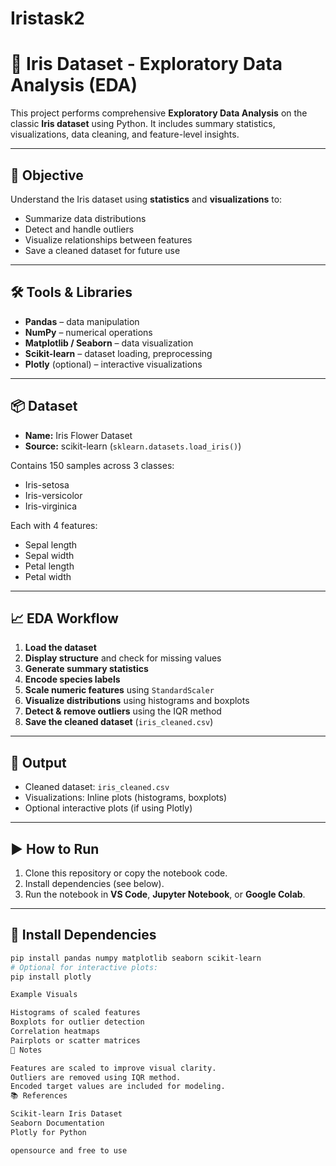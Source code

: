 # Iristask2
# 🌸 Iris Dataset - Exploratory Data Analysis (EDA)

This project performs comprehensive **Exploratory Data Analysis** on the classic **Iris dataset** using Python. It includes summary statistics, visualizations, data cleaning, and feature-level insights.

---

## 🎯 Objective

Understand the Iris dataset using **statistics** and **visualizations** to:

- Summarize data distributions
- Detect and handle outliers
- Visualize relationships between features
- Save a cleaned dataset for future use

---

## 🛠️ Tools & Libraries

- **Pandas** – data manipulation
- **NumPy** – numerical operations
- **Matplotlib / Seaborn** – data visualization
- **Scikit-learn** – dataset loading, preprocessing
- **Plotly** (optional) – interactive visualizations

---

## 📦 Dataset

- **Name:** Iris Flower Dataset
- **Source:** scikit-learn (`sklearn.datasets.load_iris()`)

Contains 150 samples across 3 classes:
- Iris-setosa
- Iris-versicolor
- Iris-virginica

Each with 4 features:
- Sepal length
- Sepal width
- Petal length
- Petal width

---

## 📈 EDA Workflow

1. **Load the dataset**
2. **Display structure** and check for missing values
3. **Generate summary statistics**
4. **Encode species labels**
5. **Scale numeric features** using `StandardScaler`
6. **Visualize distributions** using histograms and boxplots
7. **Detect & remove outliers** using the IQR method
8. **Save the cleaned dataset** (`iris_cleaned.csv`)

---

## 📂 Output

- Cleaned dataset: `iris_cleaned.csv`
- Visualizations: Inline plots (histograms, boxplots)
- Optional interactive plots (if using Plotly)

---

## ▶️ How to Run

1. Clone this repository or copy the notebook code.
2. Install dependencies (see below).
3. Run the notebook in **VS Code**, **Jupyter Notebook**, or **Google Colab**.

---

## 🧪 Install Dependencies

```bash
pip install pandas numpy matplotlib seaborn scikit-learn
# Optional for interactive plots:
pip install plotly

Example Visuals

Histograms of scaled features
Boxplots for outlier detection
Correlation heatmaps
Pairplots or scatter matrices
📌 Notes

Features are scaled to improve visual clarity.
Outliers are removed using IQR method.
Encoded target values are included for modeling.
📚 References

Scikit-learn Iris Dataset
Seaborn Documentation
Plotly for Python

opensource and free to use
